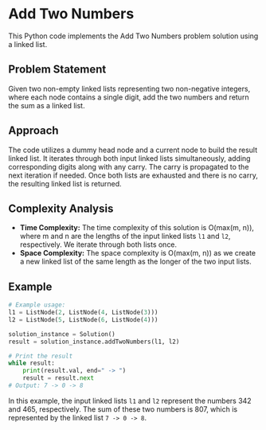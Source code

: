 # Add Two Numbers

This Python code implements the Add Two Numbers problem solution using a linked list.

## Problem Statement
Given two non-empty linked lists representing two non-negative integers, where each node contains a single digit, add the two numbers and return the sum as a linked list.

## Approach
The code utilizes a dummy head node and a current node to build the result linked list. It iterates through both input linked lists simultaneously, adding corresponding digits along with any carry. The carry is propagated to the next iteration if needed. Once both lists are exhausted and there is no carry, the resulting linked list is returned.

## Complexity Analysis
- **Time Complexity:** The time complexity of this solution is O(max(m, n)), where m and n are the lengths of the input linked lists `l1` and `l2`, respectively. We iterate through both lists once.
- **Space Complexity:** The space complexity is O(max(m, n)) as we create a new linked list of the same length as the longer of the two input lists.

## Example
```python
# Example usage:
l1 = ListNode(2, ListNode(4, ListNode(3)))
l2 = ListNode(5, ListNode(6, ListNode(4)))

solution_instance = Solution()
result = solution_instance.addTwoNumbers(l1, l2)

# Print the result
while result:
    print(result.val, end=" -> ")
    result = result.next
# Output: 7 -> 0 -> 8
```
In this example, the input linked lists `l1` and `l2` represent the numbers 342 and 465, respectively. The sum of these two numbers is 807, which is represented by the linked list `7 -> 0 -> 8`.
